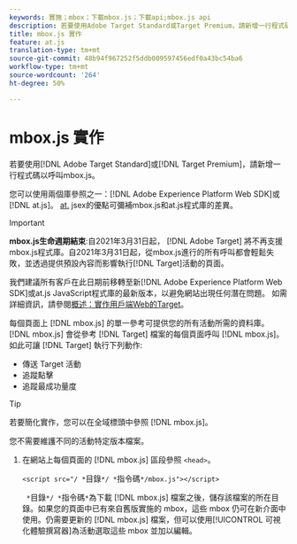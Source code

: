 ```yaml
---
keywords: 實施；mbox；下載mbox.js；下載api;mbox.js api
description: 若要使用Adobe Target Standard或Target Premium，請新增一行程式碼以呼叫mbox.js。
title: mbox.js 實作
feature: at.js
translation-type: tm+mt
source-git-commit: 48b94f967252f5ddb009597456edf0a43bc54ba6
workflow-type: tm+mt
source-wordcount: '264'
ht-degree: 50%

---
```



# mbox.js 實作

若要使用[!DNL Adobe Target Standard]或[!DNL Target Premium]，請新增一行程式碼以呼叫mbox.js。

您可以使用兩個庫參照之一：[!DNL Adobe Experience Platform Web SDK]或[!DNL at.js]。 [at.](/help/c-implementing-target/c-implementing-target-for-client-side-web/t-mbox-download/c-target-atjs-implementation/target-atjs-implementation.md#benefits) jsex的優點可彌補mbox.js和at.js程式庫的差異。

>[!IMPORTANT]
>
>**mbox.js生命週期結束**:自2021年3月31日起， [!DNL Adobe Target] 將不再支援mbox.js程式庫。自2021年3月31日起，從mbox.js進行的所有呼叫都會輕鬆失敗，並透過提供預設內容而影響執行[!DNL Target]活動的頁面。
>
>我們建議所有客戶在此日期前移轉至新[!DNL Adobe Experience Platform Web SDK]或at.js JavaScript程式庫的最新版本，以避免網站出現任何潛在問題。 如需詳細資訊，請參閱[概述：實作用戶端Web的Target](/help/c-implementing-target/c-implementing-target-for-client-side-web/implement-target-for-client-side-web.md)。

每個頁面上 [!DNL mbox.js] 的單一參考可提供您的所有活動所需的資料庫。[!DNL mbox.js] 會從參考 [!DNL Target] 檔案的每個頁面呼叫 [!DNL mbox.js]。如此可讓 [!DNL Target] 執行下列動作:

* 傳送 Target 活動
* 追蹤點擊
* 追蹤最成功量度

>[!TIP]
>
>若要簡化實作，您可以在全域標頭中參照 [!DNL mbox.js]。

您不需要維護不同的活動特定版本檔案。

1. 在網站上每個頁面的 [!DNL mbox.js] 區段參照 `<head>`。

   `<script src="/ *`目錄`*/ *`指令碼`*/mbox.js"></script>`

   ` *`目錄`*/ *`指令碼`*`為下載 [!DNL mbox.js] 檔案之後，儲存該檔案的所在目錄。如果您的頁面中已有來自舊版實施的 mbox，這些 mbox 仍可在新介面中使用。仍需要更新的 [!DNL mbox.js] 檔案，但可以使用[!UICONTROL 可視化體驗撰寫器]為活動選取這些 mbox 並加以編輯。